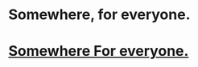 # Somewhere, for everyone. 

# <a href="file:///C:/Users/Lilyp/OneDrive/Documents/GitHub/WD/Somewhere-For-Everyone/Reactive/index.html"> Somewhere For everyone. </a> 

